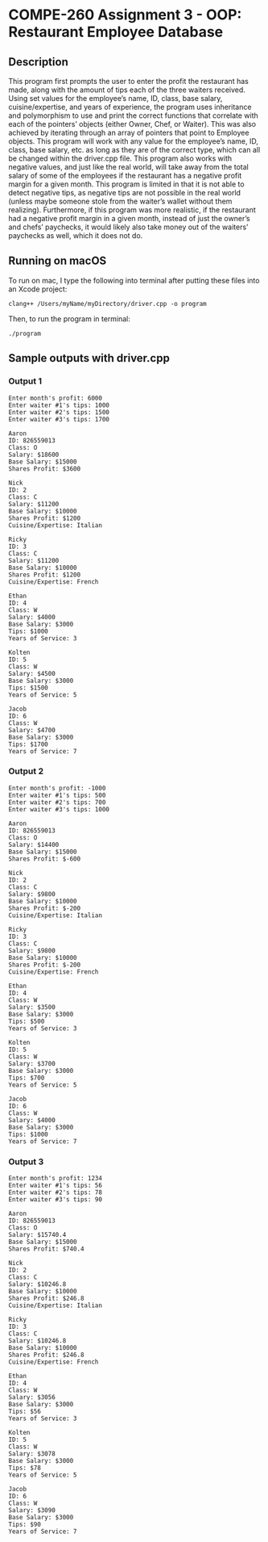 # COMPE-260 Assignment 3 - OOP: Restaurant Employee Database
## Description
This program first prompts the user to enter the profit the restaurant has made,
along with the amount of tips each of the three waiters received. Using set values for
the employee’s name, ID, class, base salary, cuisine/expertise, and years of experience,
the program uses inheritance and polymorphism to use and print the correct functions
that correlate with each of the pointers’ objects (either Owner, Chef, or Waiter). This was
also achieved by iterating through an array of pointers that point to Employee objects.
This program will work with any value for the employee’s name, ID, class, base salary,
etc. as long as they are of the correct type, which can all be changed within the
driver.cpp file. This program also works with negative values, and just like the real
world, will take away from the total salary of some of the employees if the restaurant
has a negative profit margin for a given month. This program is limited in that it is not
able to detect negative tips, as negative tips are not possible in the real world (unless
maybe someone stole from the waiter’s wallet without them realizing). Furthermore, if
this program was more realistic, if the restaurant had a negative profit margin in a given
month, instead of just the owner’s and chefs’ paychecks, it would likely also take money
out of the waiters’ paychecks as well, which it does not do.
## Running on macOS
To run on mac, I type the following into terminal after putting these files into an Xcode project:
```
clang++ /Users/myName/myDirectory/driver.cpp -o program
```
Then, to run the program in terminal:
```
./program
```
## Sample outputs with driver.cpp
### Output 1
```
Enter month's profit: 6000
Enter waiter #1's tips: 1000
Enter waiter #2's tips: 1500
Enter waiter #3's tips: 1700

Aaron
ID: 826559013
Class: O
Salary: $18600
Base Salary: $15000
Shares Profit: $3600

Nick
ID: 2
Class: C
Salary: $11200
Base Salary: $10000
Shares Profit: $1200
Cuisine/Expertise: Italian

Ricky
ID: 3
Class: C
Salary: $11200
Base Salary: $10000
Shares Profit: $1200
Cuisine/Expertise: French

Ethan
ID: 4
Class: W
Salary: $4000
Base Salary: $3000
Tips: $1000
Years of Service: 3

Kolten
ID: 5
Class: W
Salary: $4500
Base Salary: $3000
Tips: $1500
Years of Service: 5

Jacob
ID: 6
Class: W
Salary: $4700
Base Salary: $3000
Tips: $1700
Years of Service: 7
```
### Output 2
```
Enter month's profit: -1000
Enter waiter #1's tips: 500
Enter waiter #2's tips: 700
Enter waiter #3's tips: 1000

Aaron
ID: 826559013
Class: O
Salary: $14400
Base Salary: $15000
Shares Profit: $-600

Nick
ID: 2
Class: C
Salary: $9800
Base Salary: $10000
Shares Profit: $-200
Cuisine/Expertise: Italian

Ricky
ID: 3
Class: C
Salary: $9800
Base Salary: $10000
Shares Profit: $-200
Cuisine/Expertise: French

Ethan
ID: 4
Class: W
Salary: $3500
Base Salary: $3000
Tips: $500
Years of Service: 3

Kolten
ID: 5
Class: W
Salary: $3700
Base Salary: $3000
Tips: $700
Years of Service: 5

Jacob
ID: 6
Class: W
Salary: $4000
Base Salary: $3000
Tips: $1000
Years of Service: 7
```
### Output 3
```
Enter month's profit: 1234
Enter waiter #1's tips: 56
Enter waiter #2's tips: 78
Enter waiter #3's tips: 90

Aaron
ID: 826559013
Class: O
Salary: $15740.4
Base Salary: $15000
Shares Profit: $740.4

Nick
ID: 2
Class: C
Salary: $10246.8
Base Salary: $10000
Shares Profit: $246.8
Cuisine/Expertise: Italian

Ricky
ID: 3
Class: C
Salary: $10246.8
Base Salary: $10000
Shares Profit: $246.8
Cuisine/Expertise: French

Ethan
ID: 4
Class: W
Salary: $3056
Base Salary: $3000
Tips: $56
Years of Service: 3

Kolten
ID: 5
Class: W
Salary: $3078
Base Salary: $3000
Tips: $78
Years of Service: 5

Jacob
ID: 6
Class: W
Salary: $3090
Base Salary: $3000
Tips: $90
Years of Service: 7
```
